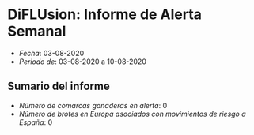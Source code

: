 # DiFLUsion: Informe de Alerta Semanal 

 - *Fecha*: 03-08-2020
 - *Periodo de*: 03-08-2020 a 10-08-2020

## Sumario del informe 
 - *Número de comarcas ganaderas en alerta*: 0
 - *Número de brotes en Europa asociados con movimientos de riesgo a España*: 0